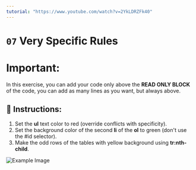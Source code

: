 ```yaml
---
tutorial: "https://www.youtube.com/watch?v=2YkLDRZFk40"
---
```


# `07` Very Specific Rules

# **Important:**

In this exercise, you can add your code only above the **READ ONLY BLOCK** of the code, you can add as many lines as you want, but always above.

## 📝 Instructions:


1. Set the **ul** text color to red (override conflicts with specificity).
2. Set the background color of the second **li** of the **ol** to green (don't use the #id selector).
3. Make the odd rows of the tables with yellow background using **tr:nth-child**.


![Example Image](https://github.com/4GeeksAcademy/css-tutorial-exercises-course/blob/master/.learn/assets/07-1.png?raw=true)



